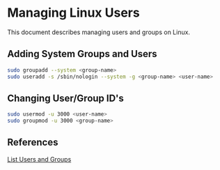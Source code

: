 # Managing Linux Users

This document describes managing users and groups on Linux.

## Adding System Groups and Users

```bash
sudo groupadd --system <group-name>
sudo useradd -s /sbin/nologin --system -g <group-name> <user-name>
```

## Changing User/Group ID's

```bash
sudo usermod -u 3000 <user-name>
sudo groupmod -u 3000 <group-name>
```

## References

[List Users and Groups](https://www.poftut.com/list-users-groups-linux/)
